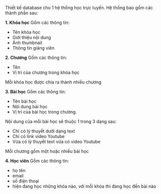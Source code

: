 Thiết kế database cho 1 hệ thống học trực tuyến. Hệ thống bao gồm các thành phần sau:

**1. Khóa học**
Gồm các thông tin: 
- Tên khóa học
- Giới thiệu nội dung
- Ảnh thumbnail
- Thông tin giảng viên

**2. Chương**
Gồm các thông tin:
- Tên 
- Vị trí của chương trong khóa học

Mỗi khóa học được chia ra thành nhiều chương

**3. Bài học**
Gồm các thông tin: 
- Tên bài học
- Nội dung bài học
- Vị trí của bài học trong chương. 

Nội dung của mỗi bài học sẽ thuộc 1 trong 3 dạng sau: 
- Chỉ có lý thuyết dưới dạng text
- Chỉ có link video Youtube
- Vừa có lý thuyết text vừa có video Youtube

Mỗi chương gồm một hoặc nhiều bài học

**4. Học viên**
Gồm các thông tin: 
- họ tên
- email
- số điện thoại
- hiện đang học những khóa nào, với mỗi khóa thì đang học đến bài nào
